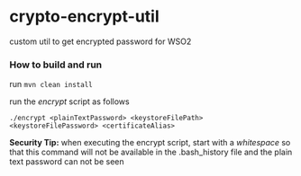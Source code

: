 # crypto-encrypt-util
custom util to get encrypted password for WSO2

### How to build and run
run `mvn clean install`

run the *encrypt* script as follows

`./encrypt <plainTextPassword> <keystoreFilePath> <keystoreFilePassword> <certificateAlias>`

**Security Tip:** when executing the encrypt script, start with a *whitespace* so that this command will not be available in the .bash_history file
and the plain text password can not be seen
